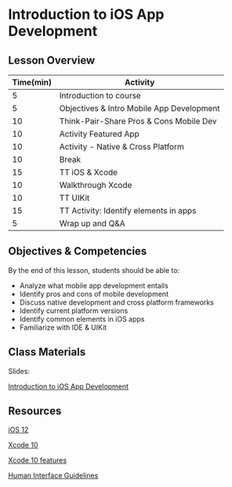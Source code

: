 # Introduction to iOS App Development

## Lesson Overview

| **Time(min)** | **Activity**                              |
| ------------- | ------------------------------------------|
| 5             | Introduction to course                    |
| 5             | Objectives & Intro Mobile App Development |
| 10            | Think-Pair-Share Pros & Cons Mobile Dev   |
| 10            | Activity Featured App                     |
| 10            | Activity - Native & Cross Platform        |
| 10            | Break                                     |
| 15            | TT iOS & Xcode                            |
| 10            | Walkthrough Xcode                         |
| 10            | TT UIKit                                  |
| 15            | TT Activity: Identify elements in apps    |
| 5             |  Wrap up and Q&A                          |

## Objectives & Competencies

By the end of this lesson, students should be able to:

- Analyze what mobile app development entails
- Identify pros and cons of mobile development
- Discuss native development and cross platform frameworks
- Identify current platform versions
- Identify common elements in iOS apps
- Familiarize with IDE & UIKit

## Class Materials

Slides:

[Introduction to iOS App Development](https://docs.google.com/presentation/d/1U0K65MGwAeD9m8TiNnXustSiM-cVK-_y-Frvi3jXQTA/edit?usp=sharing)

## Resources

[iOS 12](https://www.apple.com/ios/ios-12/)

[Xcode 10](https://developer.apple.com/xcode/)

[Xcode 10 features](https://www.youtube.com/watch?v=RwO5HKuqLEg)

[Human Interface Guidelines](https://developer.apple.com/design/human-interface-guidelines/ios/overview/interface-essentials/)
